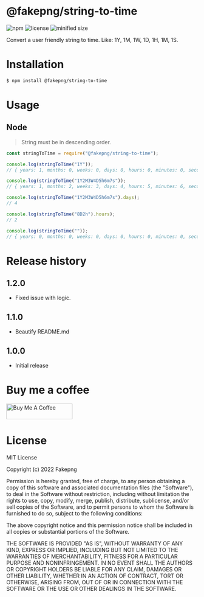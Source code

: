 # @fakepng/string-to-time

![npm](https://img.shields.io/npm/v/@fakepng/string-to-time)
![license](https://img.shields.io/npm/l/@fakepng/string-to-time)
![minified size](https://img.shields.io/bundlephobia/min/@fakepng/string-to-time)

Convert a user friendly string to time. Like: 1Y, 1M, 1W, 1D, 1H, 1M, 1S.

# Installation

```bash
$ npm install @fakepng/string-to-time
```

# Usage

## Node

> String must be in descending order.

```js
const stringToTime = require("@fakepng/string-to-time");

console.log(stringToTime("1Y"));
// { years: 1, months: 0, weeks: 0, days: 0, hours: 0, minutes: 0, seconds: 0 }

console.log(stringToTime("1Y2M3W4D5h6m7s"));
// { years: 1, months: 2, weeks: 3, days: 4, hours: 5, minutes: 6, seconds: 7 }

console.log(stringToTime("1Y2M3W4D5h6m7s").days);
// 4

console.log(stringToTime("8D2h").hours);
// 2

console.log(stringToTime(""));
// { years: 0, months: 0, weeks: 0, days: 0, hours: 0, minutes: 0, seconds: 0 }
```

# Release history

## 1.2.0

- Fixed issue with logic.

## 1.1.0

- Beautify README.md

## 1.0.0

- Initial release

# Buy me a coffee

<a href="https://www.buymeacoffee.com/roniemartinez" target="_blank"><img src="https://cdn.buymeacoffee.com/buttons/default-orange.png" alt="Buy Me A Coffee" height="41" width="174"></a>

# License

MIT License

Copyright (c) 2022 Fakepng

Permission is hereby granted, free of charge, to any person obtaining a copy
of this software and associated documentation files (the "Software"), to deal
in the Software without restriction, including without limitation the rights
to use, copy, modify, merge, publish, distribute, sublicense, and/or sell
copies of the Software, and to permit persons to whom the Software is
furnished to do so, subject to the following conditions:

The above copyright notice and this permission notice shall be included in all
copies or substantial portions of the Software.

THE SOFTWARE IS PROVIDED "AS IS", WITHOUT WARRANTY OF ANY KIND, EXPRESS OR
IMPLIED, INCLUDING BUT NOT LIMITED TO THE WARRANTIES OF MERCHANTABILITY,
FITNESS FOR A PARTICULAR PURPOSE AND NONINFRINGEMENT. IN NO EVENT SHALL THE
AUTHORS OR COPYRIGHT HOLDERS BE LIABLE FOR ANY CLAIM, DAMAGES OR OTHER
LIABILITY, WHETHER IN AN ACTION OF CONTRACT, TORT OR OTHERWISE, ARISING FROM,
OUT OF OR IN CONNECTION WITH THE SOFTWARE OR THE USE OR OTHER DEALINGS IN THE
SOFTWARE.
